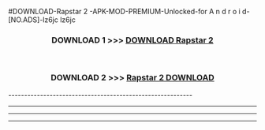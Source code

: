 #DOWNLOAD-Rapstar 2 -APK-MOD-PREMIUM-Unlocked-for A n d r o i d-[NO.ADS]-lz6jc lz6jc 



<div align="center">

<h3>DOWNLOAD 1 >>> <a href="https://t.co/FKmqrqFo6t??judul=Rapstar 2 ">DOWNLOAD Rapstar 2 </a></h3><br>

<h3>DOWNLOAD 2 >>> <a href="https://t.co/FKmqrqFo6t??judul=Rapstar 2 ">Rapstar 2  DOWNLOAD </a></h3>

</div>
----------------------------------------------------------

----------------------------------------------------------

----------------------------------------------------------

----------------------------------------------------------



